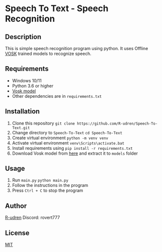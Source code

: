 # Speech To Text - Speech Recognition

## Description

This is simple speech recognition program using python. It uses Offline [VOSK](https://alphacephei.com/vosk/) trained
models to recognize speech.

## Requirements

- Windows 10/11
- Python 3.6 or higher
- [Vosk model](https://alphacephei.com/vosk/models)
- Other dependencies are in `requirements.txt`

## Installation

1. Clone this repository
   `git clone https://github.com/R-udren/Speech-To-Text.git`
2. Change directory to `Speech-To-Text`
   `cd Speech-To-Text`
3. Create virtual environment
   `python -m venv venv`
4. Activate virtual environment
   `venv\Scripts\activate.bat`
5. Install requirements using `pip install -r requirements.txt`
6. Download Vosk model from [here](https://alphacephei.com/vosk/models) and extract it to `models` folder

## Usage

1. Run `main.py`
   `python main.py`
2. Follow the instructions in the program
3. Press `Ctrl + C` to stop the program

## Author

[R-udren](https://github.com/R-udren)
Discord: rovert777

## License

[MIT](https://choosealicense.com/licenses/mit/)
